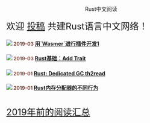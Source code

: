 <div id="lanmu" style="text-align: center;">
    <div id="word">Rust中文阅读</div>
</div>
<br>
<div id="join" style="font-size: 1.5rem;">欢迎 <a href="https://github.com/rustlang-cn/rustlang-cn" target="_black">投稿</a> 共建Rust语言中文网络！</div>
<h4><img src="/imgs/rust.png"/><span style="color: #7B463D;font-size: 0.8rem;"> 2019-03</span>
<a href="/read/05/wasmer-plugin-pt-1.html">用`Wasmer`进行插件开发1</a></h4>

<h4><img src="/imgs/rust.png"/><span style="color: #7B463D;font-size: 0.8rem;"> 2019-03</span>
<a href="/read/03/rust-bacise-add-trait.html">Rust基础：Add Trait</a></h4>

<h4><img src="/imgs/rust.png"/><span style="color: #7B463D;font-size: 0.8rem;"> 2019-01</span>
<a href="/read/01/rust-dedicated-gc-thread.html">Rust: Dedicated GC th2read</a></h4>

<h4><img src="/imgs/rust.png"/><span style="color: #7B463D;font-size: 0.8rem;"> 2019-01</span>
<a href="/read/01/rust-memory-allocator.html">Rust内存分配器的不同行为</a></h4>

<br>
<div id="join" style="font-size: 1.5rem;"><a href="https://github.com/rustlang-cn/resourses/tree/master/blogs" target="_black">2019年前的阅读汇总</a></div>

